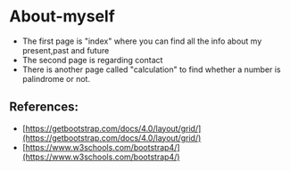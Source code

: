 # About-myself
* The first page is "index" where you can find all the info about my present,past and future
* The second page is regarding contact
* There is another page called "calculation" to find whether a number is palindrome or not.
## References:
* [https://getbootstrap.com/docs/4.0/layout/grid/](https://getbootstrap.com/docs/4.0/layout/grid/)
* [https://www.w3schools.com/bootstrap4/](https://www.w3schools.com/bootstrap4/)

